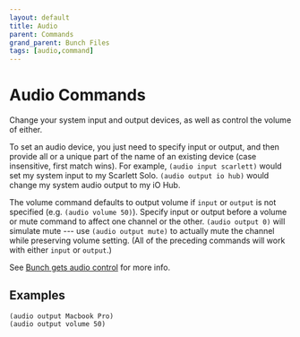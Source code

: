 ```yaml
---
layout: default
title: Audio
parent: Commands
grand_parent: Bunch Files
tags: [audio,command]
---
```

# Audio Commands

Change your system input and output devices, as well as control the volume of either. 

To set an audio device, you just need to specify input or output, and then provide all or a unique part of the name of an existing device (case insensitive, first match wins). For example, `(audio input scarlett)` would set my system input to my Scarlett Solo. `(audio output io hub)` would change my system audio output to my iO Hub. 

The volume command defaults to output volume if `input` or `output` is not specified (e.g. `(audio volume 50)`). Specify input or output before a volume or mute command to affect one channel or the other. `(audio output 0)` will simulate mute --- use `(audio output mute)` to actually mute the channel while preserving volume setting. (All of the preceding commands will work with either `input` or `output`.)

See [Bunch gets audio control](https://brettterpstra.com/2020/09/10/bunch-gets-audio-control/) for more info.

## Examples

```
(audio output Macbook Pro)
(audio output volume 50)
```
